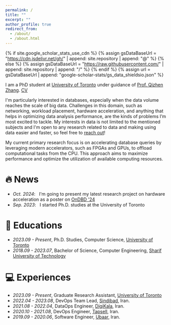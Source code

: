 ```yaml
---
permalink: /
title: ""
excerpt: ""
author_profile: true
redirect_from: 
  - /about/
  - /about.html
---
```


{% if site.google_scholar_stats_use_cdn %}
{% assign gsDataBaseUrl = "https://cdn.jsdelivr.net/gh/" | append: site.repository | append: "@" %}
{% else %}
{% assign gsDataBaseUrl = "https://raw.githubusercontent.com/" | append: site.repository | append: "/" %}
{% endif %}
{% assign url = gsDataBaseUrl | append: "google-scholar-stats/gs_data_shieldsio.json" %}

<span class='anchor' id='about-me'></span>

I am a PhD student at [University of Toronto](https://www.utoronto.ca/) under guidance of [Prof. Qizhen Zhang](https://qizhenzhang.me/). [CV](https://github.com/ShAlireza/shalireza.github.io/raw/main/CV.pdf)

I'm particularly interested in databases, especially when the data volume reaches the scale of big data. 
Challenges in this domain, such as networking, workload placement, hardware acceleration, and anything that helps in optimizing 
data analysis performance, are the kinds of problems I’m most excited to tackle. My interests in data is not limited to the mentioned 
subjects and I'm open to any research related to data and making using data easier and faster, so feel free to [reach out](mailto:alireza@cs.toronto.edu)!

My current primary research focus is on accelerating database queries by leveraging modern accelerators, such as FPGAs and
GPUs, to offload computational tasks from the CPU. This approach aims to maximize performance and optimize the
utilization of available computing resources.


# 🔥 News
- *Oct. 2024*: &nbsp; I'm going to present my latest research project on hardware acceleration as a poster on [OnDBD '24](https://ondbd.ca/)
- *Sep. 2023*: &nbsp; I started Ph.D. studies at the University of Toronto
<!-- - *2022.02*: &nbsp;🎉🎉 Lorem ipsum dolor sit amet, consectetur adipiscing elit. Vivamus ornare aliquet ipsum, ac tempus justo dapibus sit amet.  -->

<!-- # 📝 Publications  -->

<!-- <div class='paper-box'><div class='paper-box-image'><div><div class="badge">CVPR 2016</div><img src='images/500x300.png' alt="sym" width="100%"></div></div> -->
<!-- <div class='paper-box-text' markdown="1"> -->

<!-- [Deep Residual Learning for Image Recognition](https://openaccess.thecvf.com/content_cvpr_2016/papers/He_Deep_Residual_Learning_CVPR_2016_paper.pdf) -->
<!---->
<!-- **kaiming he**, xiangyu zhang, shaoqing ren, jian sun -->

<!-- [**Project**](https://scholar.google.com/citations?view_op=view_citation&hl=zh-CN&user=DhtAFkwAAAAJ&citation_for_view=DhtAFkwAAAAJ:ALROH1vI_8AC) <strong><span class='show_paper_citations' data='DhtAFkwAAAAJ:ALROH1vI_8AC'></span></strong> -->
<!-- - Lorem ipsum dolor sit amet, consectetur adipiscing elit. Vivamus ornare aliquet ipsum, ac tempus justo dapibus sit amet.  -->
<!-- </div> -->
<!-- </div> -->

<!-- - [Lorem ipsum dolor sit amet, consectetur adipiscing elit. Vivamus ornare aliquet ipsum, ac tempus justo dapibus sit amet](https://github.com), A, B, C, **CVPR 2020** -->

<!-- # 🎖 Honors and Awards -->
<!-- - *2021.10* Lorem ipsum dolor sit amet, consectetur adipiscing elit. Vivamus ornare aliquet ipsum, ac tempus justo dapibus sit amet.  -->
<!-- - *2021.09* Lorem ipsum dolor sit amet, consectetur adipiscing elit. Vivamus ornare aliquet ipsum, ac tempus justo dapibus sit amet.  -->

# 📖 Educations
- *2023.09 - Present*, Ph.D. Studies, Computer Science, [University of Toronto](https://www.utoronto.ca/)
- *2018.09 - 2023.07*, Bachelor of Science, Computer Engineering, [Sharif University of Technology](https://www.sharif.ir/)

<!-- # 💬 Invited Talks -->
<!-- - *2021.06*, Lorem ipsum dolor sit amet, consectetur adipiscing elit. Vivamus ornare aliquet ipsum, ac tempus justo dapibus sit amet.  -->
<!-- - *2021.03*, Lorem ipsum dolor sit amet, consectetur adipiscing elit. Vivamus ornare aliquet ipsum, ac tempus justo dapibus sit amet.  \| [\[video\]](https://github.com/) -->

# 💻 Experiences
- *2023.09 - Present*, Graduate Research Assistant, [University of Toronto](https://www.utoronto.ca/)
- *2022.04 - 2023.08*, DevOps Team Lead, [Sindibad](https://sindibad.iq/), Iran.
- *2021.08 - 2022.04*, DataOps Engineer, [DigiKala](https://www.digikala.com/), Iran.
- *2020.10 - 2021.08*, DevOps Engineer, [Tapsell](https://tapsell.com/), Iran.
- *2019.09 - 2020.06*, Software Engineer, [Ubaar](https://ubaar.ir/), Iran.
